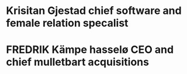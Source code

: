 # Krisitan Gjestad chief software and female relation specalist 

# FREDRIK Kämpe hasselø CEO and chief mulletbart acquisitions
